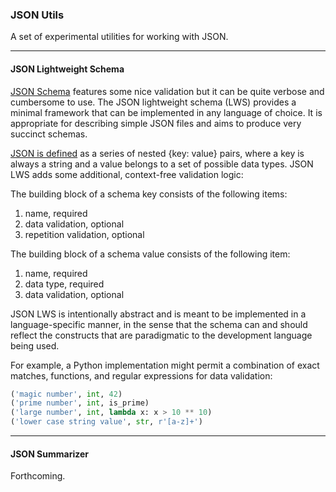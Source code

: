 ### JSON Utils ###

A set of experimental utilities for working with JSON.

<hr>

#### JSON Lightweight Schema ####

[JSON Schema](http://json-schema.org/) features some nice validation but it can be quite verbose and cumbersome to use. The JSON lightweight schema (LWS) provides a minimal framework that can be implemented in any language of choice.  It is appropriate for describing simple JSON files and aims to produce very succinct schemas.

[JSON is defined](http://www.json.org/) as a series of nested {key: value} pairs, where a key is always a string and a value belongs to a set of possible data types. JSON LWS adds some additional, context-free validation logic:

The building block of a schema key consists of the following items:

1. name, required
2. data validation, optional
3. repetition validation, optional

The building block of a schema value consists of the following item:

1. name, required
2. data type, required
3. data validation, optional

JSON LWS is intentionally abstract and is meant to be implemented in a  language-specific manner, in the sense that the schema can and should reflect the constructs that are paradigmatic to the development language being used.

For example, a Python implementation might permit a combination of exact matches, functions, and regular expressions for data validation:

```python
('magic number', int, 42)                       
('prime number', int, is_prime)             
('large number', int, lambda x: x > 10 ** 10)
('lower case string value', str, r'[a-z]+')
```

<hr>

#### JSON Summarizer ####

Forthcoming.
